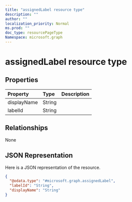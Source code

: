 ```yaml
---
title: "assignedLabel resource type"
description: ""
author: ""
localization_priority: Normal
ms.prod: ""
doc_type: resourcePageType
Namespace: microsoft.graph
---
```



# assignedLabel resource type



## Properties
|Property|Type|Description|
|:---|:---|:---|
|displayName|String||
|labelId|String||

## Relationships
None

## JSON Representation
Here is a JSON representation of the resource.
<!-- {
  "blockType": "resource",
  "@odata.type": "microsoft.graph.assignedLabel"
}
-->
``` json
{
  "@odata.type": "#microsoft.graph.assignedLabel",
  "labelId": "String",
  "displayName": "String"
}
```

